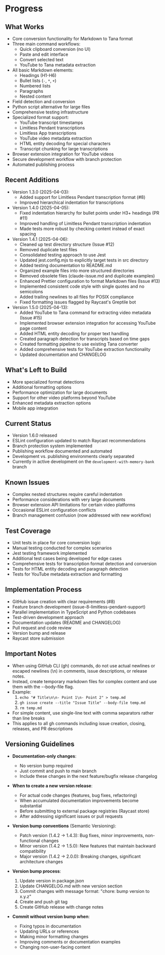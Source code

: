 # Progress

## What Works
- Core conversion functionality for Markdown to Tana format
- Three main command workflows:
  - Quick clipboard conversion (no UI)
  - Paste and edit interface
  - Convert selected text
  - YouTube to Tana metadata extraction
- All basic Markdown elements:
  - Headings (H1-H6)
  - Bullet lists (`-`, `*`, `+`)
  - Numbered lists
  - Paragraphs
  - Nested content
- Field detection and conversion
- Python script alternative for large files
- Comprehensive testing infrastructure
- Specialized format support:
  - YouTube transcript timestamps
  - Limitless Pendant transcriptions
  - Limitless App transcriptions
  - YouTube video metadata extraction
  - HTML entity decoding for special characters
  - Transcript chunking for large transcriptions
- Browser extension integration for YouTube videos
- Secure development workflow with branch protection
- Automated publishing process

## Recent Additions
- Version 1.3.0 (2025-04-03):
  - Added support for Limitless Pendant transcription format (#8)
  - Improved hierarchical indentation for transcriptions
- Version 1.4.0 (2025-04-05):
  - Fixed indentation hierarchy for bullet points under H3+ headings (PR #11)
  - Improved handling of Limitless Pendant transcription indentation
  - Made tests more robust by checking content instead of exact spacing
- Version 1.4.1 (2025-04-06):
  - Cleaned up test directory structure (Issue #12)
  - Removed duplicate test files
  - Consolidated testing approach to use Jest
  - Updated jest.config.mjs to explicitly target tests in src directory
  - Added testing documentation to README.md
  - Organized example files into more structured directories
  - Removed obsolete files (claude-issue.md and duplicate examples)
  - Enhanced Prettier configuration to format Markdown files (Issue #13)
  - Implemented consistent code style with single quotes and no semicolons
  - Added trailing newlines to all files for POSIX compliance
  - Fixed formatting issues flagged by Raycast's Greptile bot
- Version 1.5.0 (2025-04-13):
  - Added YouTube to Tana command for extracting video metadata (Issue #15)
  - Implemented browser extension integration for accessing YouTube page content
  - Added HTML entity decoding for proper text handling
  - Created paragraph detection for transcripts based on time gaps
  - Created formatting pipeline to use existing Tana converter
  - Added comprehensive tests for YouTube extraction functionality
  - Updated documentation and CHANGELOG

## What's Left to Build
- More specialized format detections
- Additional formatting options
- Performance optimization for large documents
- Support for other video platforms beyond YouTube
- Enhanced metadata extraction options
- Mobile app integration

## Current Status
- Version 1.6.0 released
- ESLint configuration updated to match Raycast recommendations
- Branch protection system implemented
- Publishing workflow documented and automated
- Development vs. publishing environments clearly separated
- Currently in active development on the `development-with-memory-bank` branch

## Known Issues
- Complex nested structures require careful indentation
- Performance considerations with very large documents
- Browser extension API limitations for certain video platforms
- Occasional ESLint configuration conflicts
- Branch management confusion (now addressed with new workflow)

## Test Coverage
- Unit tests in place for core conversion logic
- Manual testing conducted for complex scenarios
- Jest testing framework implemented
- Additional test cases being developed for edge cases
- Comprehensive tests for transcription format detection and conversion
- Tests for HTML entity decoding and paragraph detection
- Tests for YouTube metadata extraction and formatting

## Implementation Process
- GitHub issue creation with clear requirements (#8)
- Feature branch development (issue-8-limitless-pendant-support)
- Parallel implementation in TypeScript and Python codebases
- Test-driven development approach
- Documentation updates (README and CHANGELOG)
- Pull request and code review
- Version bump and release
- Raycast store submission 

## Important Notes
- When using GitHub CLI (gh) commands, do not use actual newlines or escaped newlines (\n) in comments, issue descriptions, or release notes.
- Instead, create temporary markdown files for complex content and use them with the --body-file flag.
- Example: 
  1. `echo "# Title\n\n- Point 1\n- Point 2" > temp.md` 
  2. `gh issue create --title "Issue Title" --body-file temp.md`
  3. `rm temp.md`
- For simple content, use single-line text with comma separators rather than line breaks
- This applies to all gh commands including issue creation, closing, releases, and PR descriptions

## Versioning Guidelines
- **Documentation-only changes**:
  - No version bump required
  - Just commit and push to main branch
  - Include these changes in the next feature/bugfix release changelog
  
- **When to create a new version release**:
  - For actual code changes (features, bug fixes, refactoring)
  - When accumulated documentation improvements become substantial
  - Before submitting to external package registries (Raycast store)
  - After addressing significant issues or pull requests
  
- **Version bump conventions** (Semantic Versioning):
  - Patch version (1.4.2 → 1.4.3): Bug fixes, minor improvements, non-functional changes
  - Minor version (1.4.2 → 1.5.0): New features that maintain backward compatibility
  - Major version (1.4.2 → 2.0.0): Breaking changes, significant architecture changes

- **Version bump process**:
  1. Update version in package.json
  2. Update CHANGELOG.md with new version section
  3. Commit changes with message format: "chore: bump version to x.y.z"
  4. Create and push git tag
  5. Create GitHub release with change notes
  
- **Commit without version bump when**:
  - Fixing typos in documentation
  - Updating URLs or references
  - Making minor formatting changes
  - Improving comments or documentation examples
  - Changing non-user-facing content
